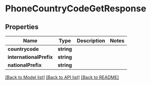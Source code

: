 # PhoneCountryCodeGetResponse

## Properties
Name | Type | Description | Notes
------------ | ------------- | ------------- | -------------
**countrycode** | **string** |  | 
**internationalPrefix** | **string** |  | 
**nationalPrefix** | **string** |  | 

[[Back to Model list]](../README.md#documentation-for-models) [[Back to API list]](../README.md#documentation-for-api-endpoints) [[Back to README]](../README.md)


